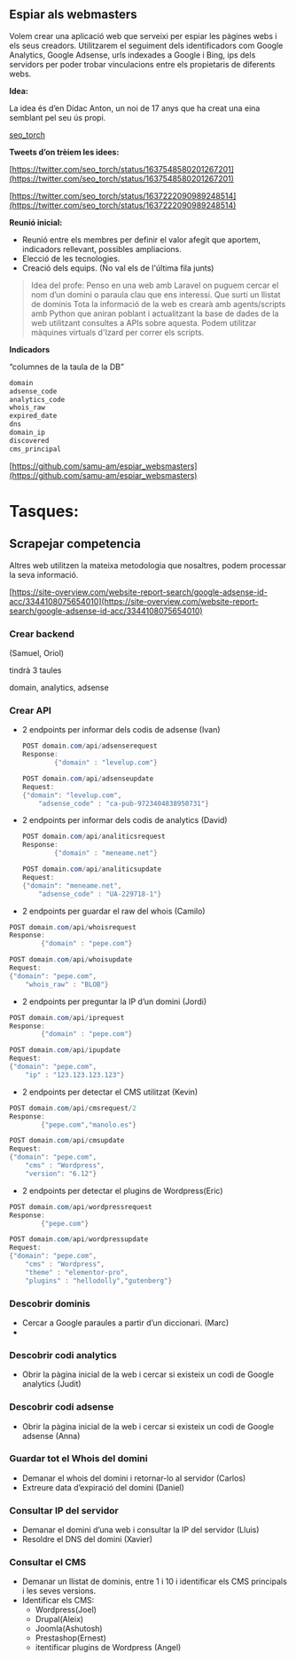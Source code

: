 ## Espiar als webmasters

Volem crear una aplicació web que serveixi per espiar les pàgines webs i els seus creadors. Utilitzarem el seguiment dels identificadors com Google Analytics, Google Adsense, urls indexades a Google i Bing, ips dels servidors per poder trobar vinculacions entre els propietaris de diferents webs.

**Idea:**

La idea és d’en Dídac Anton, un noi de 17 anys que ha creat una eina semblant pel seu ús propi.

[seo_torch](https://twitter.com/seo_torch)

**Tweets d’on trèiem les idees:**

[https://twitter.com/seo_torch/status/1637548580201267201](https://twitter.com/seo_torch/status/1637548580201267201)

[https://twitter.com/seo_torch/status/1637222090989248514](https://twitter.com/seo_torch/status/1637222090989248514)

**Reunió inicial:**

- Reunió entre els membres per definir el valor afegit que aportem, indicadors rellevant, possibles ampliacions.
- Elecció de les tecnologies.
- Creació dels equips. (No val els de l'última fila junts)

> Idea del profe: Penso en una web amb Laravel on puguem cercar el nom d’un domini o paraula clau que ens interessi. Que surti un llistat de dominis
Tota la informació de la web es crearà amb agents/scripts amb Python que aniran poblant i actualitzant la base de dades de la web utilitzant consultes a APIs sobre aquesta. Podem utilitzar màquines virtuals d'Izard per correr els scripts.
> 

**Indicadors**

“columnes de la taula de la DB”

```php
domain
adsense_code
analytics_code
whois_raw
expired_date
dns
domain_ip
discovered
cms_principal
```

[https://github.com/samu-am/espiar_websmasters](https://github.com/samu-am/espiar_websmasters)

# Tasques:

## Scrapejar competencia

Altres web utilitzen la mateixa metodologia que nosaltres, podem processar la seva informació.

[https://site-overview.com/website-report-search/google-adsense-id-acc/3344108075654010](https://site-overview.com/website-report-search/google-adsense-id-acc/3344108075654010)

### Crear backend

(Samuel, Oriol)

tindrà 3 taules

domain, analytics, adsense

### Crear API

- 2 endpoints per informar dels codis de adsense (Ivan)
    
    ```csharp
    POST domain.com/api/adsenserequest
    Response:
    		{"domain" : "levelup.com"}
    
    POST domain.com/api/adsenseupdate
    Request:
    {"domain": "levelup.com",
    	"adsense_code" : "ca-pub-9723404838950731"}
    ```
    
- 2 endpoints per informar dels codis de analytics (David)
    
    ```csharp
    POST domain.com/api/analiticsrequest
    Response:
    		{"domain" : "meneame.net"}
    
    POST domain.com/api/analiticsupdate
    Request:
    {"domain": "meneame.net",
    	"adsense_code" : "UA-229718-1"}
    ```
    
- 2 endpoints per guardar el raw del whois (Camilo)

```csharp
POST domain.com/api/whoisrequest
Response:
		{"domain" : "pepe.com"}

POST domain.com/api/whoisupdate
Request:
{"domain": "pepe.com",
	"whois_raw" : "BLOB"}
```

- 2 endpoints per preguntar la IP d’un domini (Jordi)

```csharp
POST domain.com/api/iprequest
Response:
		{"domain" : "pepe.com"}

POST domain.com/api/ipupdate
Request:
{"domain": "pepe.com",
	"ip" : "123.123.123.123"}
```

- 2 endpoints per detectar el CMS utilitzat (Kevin)

```csharp
POST domain.com/api/cmsrequest/2
Response:
		{"pepe.com","manolo.es"}

POST domain.com/api/cmsupdate
Request:
{"domain": "pepe.com",
	"cms" : "Wordpress",
	"version": "6.12"}
```

- 2 endpoints per detectar el plugins de Wordpress(Eric)

```csharp
POST domain.com/api/wordpressrequest
Response:
		{"pepe.com"}

POST domain.com/api/wordpressupdate
Request:
{"domain": "pepe.com",
	"cms" : "Wordpress",
	"theme" : "elementor-pro",
	"plugins" : "hellodolly","gutenberg"}
```

### Descobrir dominis

- Cercar a Google paraules a partir d’un diccionari. (Marc)
- 

### Descobrir codi analytics

- Obrir la pàgina inicial de la web i cercar si existeix un codi de Google analytics (Judit)

### Descobrir codi adsense

- Obrir la pàgina inicial de la web i cercar si existeix un codi de Google adsense (Anna)

### Guardar tot el Whois del domini

- Demanar el whois del domini i retornar-lo al servidor (Carlos)
- Extreure data d’expiració del domini (Daniel)

### Consultar IP del servidor

- Demanar el domini d’una web i consultar la IP del servidor (Lluis)
- Resoldre el DNS del domini (Xavier)

### Consultar el CMS

- Demanar un llistat de dominis, entre 1 i 10 i identificar els CMS principals i les seves versions.
- Identificar els CMS:
    - Wordpress(Joel)
    - Drupal(Aleix)
    - Joomla(Ashutosh)
    - Prestashop(Ernest)
    - itentificar plugins de Wordpress (Angel)
